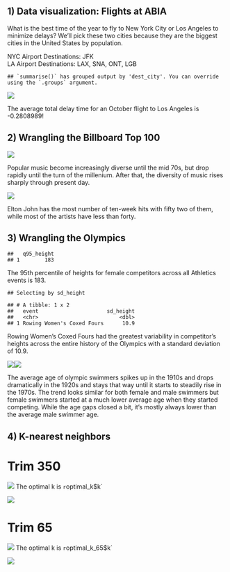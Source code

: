 ## 1) Data visualization: Flights at ABIA

What is the best time of the year to fly to New York City or Los Angeles
to minimize delays? We’ll pick these two cities because they are the
biggest cities in the United States by population.

NYC Airport Destinations: JFK  
LA Airport Destinations: LAX, SNA, ONT, LGB

    ## `summarise()` has grouped output by 'dest_city'. You can override using the `.groups` argument.

![](ECO395M_Exercises_01_files/figure-markdown_github/unnamed-chunk-1-1.png)

The average total delay time for an October flight to Los Angeles is
-0.2808989!

## 2) Wrangling the Billboard Top 100

![](ECO395M_Exercises_01_files/figure-markdown_github/unnamed-chunk-2-1.png)

Popular music become increasingly diverse until the mid 70s, but drop
rapidly until the turn of the millenium. After that, the diversity of
music rises sharply through present day.

![](ECO395M_Exercises_01_files/figure-markdown_github/unnamed-chunk-3-1.png)

Elton John has the most number of ten-week hits with fifty two of them,
while most of the artists have less than forty.

## 3) Wrangling the Olympics

    ##   q95_height
    ## 1        183

The 95th percentile of heights for female competitors across all
Athletics events is 183.

    ## Selecting by sd_height

    ## # A tibble: 1 x 2
    ##   event                      sd_height
    ##   <chr>                          <dbl>
    ## 1 Rowing Women's Coxed Fours      10.9

Rowing Women’s Coxed Fours had the greatest variability in competitor’s
heights across the entire history of the Olympics with a standard
deviation of 10.9.

![](ECO395M_Exercises_01_files/figure-markdown_github/unnamed-chunk-6-1.png)![](ECO395M_Exercises_01_files/figure-markdown_github/unnamed-chunk-6-2.png)

The average age of olympic swimmers spikes up in the 1910s and drops
dramatically in the 1920s and stays that way until it starts to steadily
rise in the 1970s. The trend looks similar for both female and male
swimmers but female swimmers started at a much lower average age when
they started competing. While the age gaps closed a bit, it’s mostly
always lower than the average male swimmer age.

## 4) K-nearest neighbors

# Trim 350

![](ECO395M_Exercises_01_files/figure-markdown_github/unnamed-chunk-8-1.png)
The optimal k is `r`optimal_k$k\`

![](ECO395M_Exercises_01_files/figure-markdown_github/unnamed-chunk-9-1.png)

# Trim 65

![](ECO395M_Exercises_01_files/figure-markdown_github/unnamed-chunk-10-1.png)
The optimal k is `r`optimal_k\_65$k\`

![](ECO395M_Exercises_01_files/figure-markdown_github/unnamed-chunk-11-1.png)
